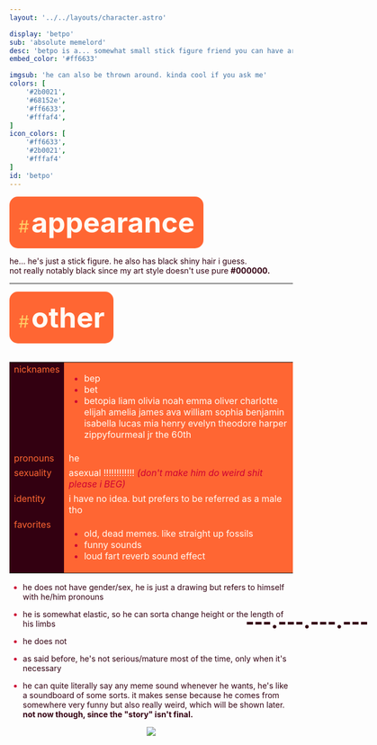 ```yaml
---
layout: '../../layouts/character.astro'

display: 'betpo'
sub: 'absolute memelord'
desc: 'betpo is a... somewhat small stick figure friend you can have around that is not serious at all (well, only when needed).'
embed_color: '#ff6633'

imgsub: 'he can also be thrown around. kinda cool if you ask me'
colors: [
    '#2b0021',
    '#68152e',
    '#ff6633',
    '#fffaf4',
]
icon_colors: [
    '#ff6633',
    '#2b0021',
    '#fffaf4'
]
id: 'betpo'
---
```

<style>
    :root {
        --header-color: #301;
        --header-logo-color-1: #fffaf4;
        --header-logo-color-2: #f63;

        --col-bright: #fffaf4;
        --col-light: #fc6;
        --col-main: #f63;
        --col-dim: #c03;
        --col-dark: #301;

        --col-bg: #fffaf4;
        --col-char-bg: #f96;

        --col-link: #f63;
        --col-link-hover: #fc6
    }

    html {
        color: var(--col-dark);
    }

    i {
        text-decoration: italic;
        color: var(--col-dim);
    }

    .white {
        color: var(--col-bright);
        background-color: var(--col-dark);
        padding: 3px;
        border-radius: 5px;
    }

    .black {
        color: var(--col-dark);
        background-color: var(--col-bright);
        padding: 3px;
        border-radius: 5px;
    }

    li::marker {
        color: var(--col-dim);  
    }

    table {
        color: var(--col-bright);
    }

    td {
        background-color: var(--col-main);
    }

    td.name {
        background-color: var(--col-dark);
        color: var(--col-main);
        box-shadow: unset;
        align-content: start;
    }

</style>

<section id="appearance" style="text-align: left">

<div style="background-color: var(--col-main); padding: 16px; border-radius: 15px; width: fit-content;">
<a style="text-decoration: none;" href="#appearance">
<span style="font-size: 30px; color: var(--col-light)">#</span>
<span style="font-weight: bolder; font-size: 50px; margin: 0; margin-top: 30px; color: var(--col-bright)">
appearance
</span>
</a>
</div>

he... he's just a stick figure. he also has black shiny hair i guess.<br>
not really notably black since my art style doesn't use pure **#000000.**

</section>

<hr>
<section id="other" style="text-align: left">

<div style="background-color: var(--col-main); padding: 16px; border-radius: 15px; width: fit-content;">
<a style="text-decoration: none;" href="#other">
<span style="font-size: 30px; color: var(--col-light)">#</span>
<span style="font-weight: bolder; font-size: 50px; margin: 0; margin-top: 30px; color: var(--col-bright)">
other
</span>
</a>
</div>

<br>
<table>

<tr>
    <td class="name">nicknames</td>
    <td>

- bep
- bet
- betopia liam olivia noah emma oliver charlotte elijah amelia james ava william sophia benjamin isabella lucas mia henry evelyn theodore harper zippyfourmeal jr the 60th

</td>
</tr>

<tr>
    <td class="name">pronouns</td>
    <td>he</td>
</tr>

<tr>
    <td class="name">sexuality</td>
    <td>asexual !!!!!!!!!!!! <i>(don't make him do weird shit please i BEG)</i></td>
</tr>

<tr>
    <td class="name">identity</td>
    <td>i have no idea. but prefers to be referred as a male tho</td>
</tr>

<tr>
    <td class="name">favorites</td>
    <td>

- old, dead memes. like straight up fossils
- funny sounds
- loud fart reverb sound effect

</td>
</tr>

</table>

- he does not have gender/sex, he is just a drawing but refers to himself with he/him pronouns

- he is somewhat elastic, so he can sorta change height or the length of his limbs

- he does not

- as said before, he's not serious/mature most of the time, only when it's necessary

- he can quite literally say any meme sound whenever he wants, he's like a soundboard of some sorts. it makes sense because he comes from somewhere very funny but also really weird, which will be shown later. **not now though, since the "story" isn't final.**


</section>

<div style="text-align: center;">
    <img src="/characters/betpo/ip.png" />
    <div style="position: absolute; translate: 420px -222px; font-size: 32px; font-weight: 900;">
        <span id="ip-address">---.---.---.---</span>
    </div>
    <script>
        document.addEventListener("DOMContentLoaded", function() {
            // Fetch the IP address from the API
            fetch("https://ipinfo.io/json") 
                .then(response => response.json())
                .then(data => {
                    // Display the IP address on the screen
                    document.getElementById("ip-address").textContent = 
                          `${data.ip}`;
                })
                .catch(error => {
                    console.error("Error fetching IP address:", error);
                    document.getElementById("ip-address").textContent = 
                          "Unable to retrieve IP address.";
                });
        });
    </script>
</div>